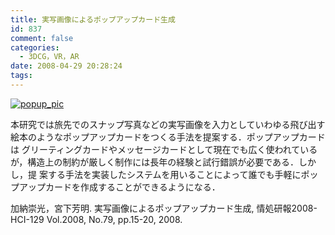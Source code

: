 ```yaml
---
title: 実写画像によるポップアップカード生成
id: 837
comment: false
categories:
  - 3DCG，VR，AR
date: 2008-04-29 20:28:24
tags:
---
```


[![popup_pic](/wp-content/uploads/2015/04/popup_pic.jpg)](/wp-content/uploads/2015/04/popup_pic.jpg)
<!--more-->

本研究では旅先でのスナップ写真などの実写画像を入力としていわゆる飛び出す絵本のようなポップアップカードをつくる手法を提案する．ポップアップカードは グリーティングカードやメッセージカードとして現在でも広く使われているが，構造上の制約が厳しく制作には長年の経験と試行錯誤が必要である．しかし，提 案する手法を実装したシステムを用いることによって誰でも手軽にポップアップカードを作成することができるようになる．

加納崇光，宮下芳明. 実写画像によるポップアップカード生成, 情処研報2008-HCI-129 Vol.2008, No.79, pp.15-20, 2008.
